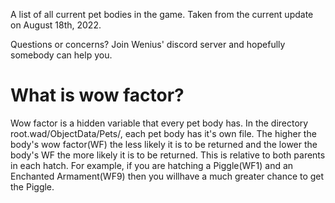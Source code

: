 A list of all current pet bodies in the game. Taken from the current update on August 18th, 2022.

Questions or concerns? Join Wenius' discord server and hopefully somebody can help you.

# What is wow factor?
Wow factor is a hidden variable that every pet body has. In the directory root.wad/ObjectData/Pets/, each pet body has it's own file. The higher the body's wow factor(WF) the less likely it is to be returned and the lower the body's WF the more likely it is to be returned. This is relative to both parents in each hatch. For example, if you are hatching a Piggle(WF1) and an Enchanted Armament(WF9) then you willhave a much greater chance to get the Piggle.
